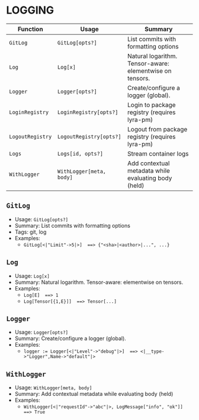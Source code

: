 # LOGGING

| Function | Usage | Summary |
|---|---|---|
| `GitLog` | `GitLog[opts?]` | List commits with formatting options |
| `Log` | `Log[x]` | Natural logarithm. Tensor-aware: elementwise on tensors. |
| `Logger` | `Logger[opts?]` | Create/configure a logger (global). |
| `LoginRegistry` | `LoginRegistry[opts?]` | Login to package registry (requires lyra-pm) |
| `LogoutRegistry` | `LogoutRegistry[opts?]` | Logout from package registry (requires lyra-pm) |
| `Logs` | `Logs[id, opts?]` | Stream container logs |
| `WithLogger` | `WithLogger[meta, body]` | Add contextual metadata while evaluating body (held) |

## `GitLog`

- Usage: `GitLog[opts?]`
- Summary: List commits with formatting options
- Tags: git, log
- Examples:
  - `GitLog[<|"Limit"->5|>]  ==> {"<sha>|<author>|...", ...}`

## `Log`

- Usage: `Log[x]`
- Summary: Natural logarithm. Tensor-aware: elementwise on tensors.
- Examples:
  - `Log[E]  ==> 1`
  - `Log[Tensor[{1,E}]]  ==> Tensor[...]`

## `Logger`

- Usage: `Logger[opts?]`
- Summary: Create/configure a logger (global).
- Examples:
  - `logger := Logger[<|"Level"->"debug"|>]  ==> <|__type->"Logger",Name->"default"|>`

## `WithLogger`

- Usage: `WithLogger[meta, body]`
- Summary: Add contextual metadata while evaluating body (held)
- Examples:
  - `WithLogger[<|"requestId"->"abc"|>, LogMessage["info", "ok"]]  ==> True`
